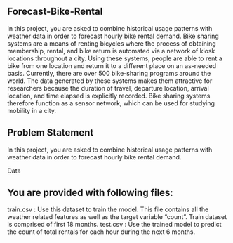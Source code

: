 ## Forecast-Bike-Rental

In this project, you are asked to combine historical usage patterns with weather data in order to forecast hourly bike rental demand. Bike sharing systems are a means of renting bicycles where the process of obtaining membership, rental, and bike return is automated via a network of kiosk locations throughout a city. Using these systems, people are able to rent a bike from one location and return it to a different place on an as-needed basis. Currently, there are over 500 bike-sharing programs around the world. The data generated by these systems makes them attractive for researchers because the duration of travel, departure location, arrival location, and time elapsed is explicitly recorded. Bike sharing systems therefore function as a sensor network, which can be used for studying mobility in a city.

## Problem Statement

In this project, you are asked to combine historical usage patterns with weather data in order to forecast hourly bike rental demand.

Data

## You are provided with following files:

train.csv : Use this dataset to train the model. This file contains all the weather related features as well as the target variable “count”. Train dataset is comprised of first 18 months.
test.csv : Use the trained model to predict the count of total rentals for each hour during the next 6 months.
